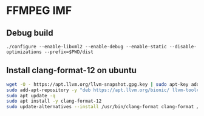 # FFMPEG IMF

## Debug build

`./configure --enable-libxml2 --enable-debug --enable-static --disable-optimizations --prefix=$PWD/dist`

## Install clang-format-12 on ubuntu

```sh
wget -O - https://apt.llvm.org/llvm-snapshot.gpg.key | sudo apt-key add -
sudo add-apt-repository -y "deb https://apt.llvm.org/bionic/ llvm-toolchain-bionic-12 main"
sudo apt update -q
sudo apt install -y clang-format-12
sudo update-alternatives --install /usr/bin/clang-format clang-format /usr/bin/clang-format-12 100
```